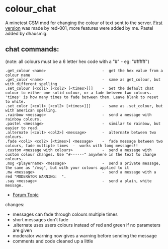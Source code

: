 # colour_chat
A minetest CSM mod for changing the colour of text sent to the server.
[First version](https://github.com/red-001/colour_chat) was made by red-001, more features were added by me. Pastel added by dhausmig.

## chat commands:  
(note: all colours must be a 6 letter hex code with a "#" - eg: "#ffffff")

    .get_colour <name>                         -  get the hex value from a colour name
    .get_color <name>                          -  same as get_colour, but with different spelling
    .set_colour [<col1> [<col2> [<times>]]]    -  Set the default chat colour to either one solid colour, or a fade between two colours. 'times' is how many times to fade between them. Leave blank to reset to white.
    .set_color [<col1> [<col2> [<times>]]]     -  same as .set_colour, but with american spelling.
    .rainbow <message>                         -  send a message with rainbow colours.
    .pastel <message>                          -  similar to rainbow, but easier to read.
    .alternate [<col1> <col2>] <message>       -  alternate between two colours.
    .fade <col1> <col2> [<times>] <message>    -  fade message between two colours, fade multiple times  -  works with long messages!!
    .custom <message with colours>             -  send a message with custom colour changes. Use "#------" anywhere in the text to change colours.
    .msg <playername> <message>                -  send a private message, the same as "/msg", but with your colours applied to it
    .mw <message>                              -  send a message with a red "MODERATOR WARNING:  ".
    .say <message>                             -  send a plain, white message.


- [Forum Topic](https://forum.minetest.net/viewtopic.php?f=53&t=20152)

changes:
    
- messages can fade through colours multiple times
- short messages don't fade
- .alternate uses users colours instead of red and green if no parameters are given
- moderator warning now gives a warning before sending the message
- comments and code cleaned up a little
